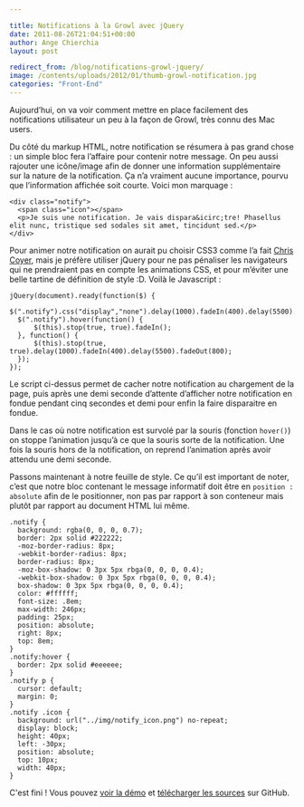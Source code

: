 ```yaml
---

title: Notifications à la Growl avec jQuery
date: 2011-08-26T21:04:51+00:00
author: Ange Chierchia
layout: post

redirect_from: /blog/notifications-growl-jquery/
image: /contents/uploads/2012/01/thumb-growl-notification.jpg
categories: "Front-End"
---
```

Aujourd&rsquo;hui, on va voir comment mettre en place facilement des notifications utilisateur un peu à la façon de Growl, très connu des Mac users.<!--more-->

Du côté du markup HTML, notre notification se résumera à pas grand chose : un simple bloc fera l&rsquo;affaire pour contenir notre message. On peu aussi rajouter une icône/image afin de donner une information supplémentaire sur la nature de la notification. Ça n&rsquo;a vraiment aucune importance, pourvu que l&rsquo;information affichée soit courte. Voici mon marquage :

    <div class="notify">
      <span class="icon"></span>
      <p>Je suis une notification. Je vais dispara&icirc;tre! Phasellus elit nunc, tristique sed sodales sit amet, tincidunt sed.</p>
    </div>

Pour animer notre notification on aurait pu choisir CSS3 comme l&rsquo;a fait <a title="Pop From Top Notification" href="http://css-tricks.com/13815-pop-from-top-notification/" target="_blank">Chris Coyer</a>, mais je préfère utiliser jQuery pour ne pas pénaliser les navigateurs qui ne prendraient pas en compte les animations CSS, et pour m&rsquo;éviter une belle tartine de définition de style :D. Voilà le Javascript :

    jQuery(document).ready(function($) {
      $(".notify").css("display","none").delay(1000).fadeIn(400).delay(5500).fadeOut(800);
      $(".notify").hover(function() {
          $(this).stop(true, true).fadeIn();
      }, function() {
          $(this).stop(true, true).delay(1000).fadeIn(400).delay(5500).fadeOut(800);
      });
    });

Le script ci-dessus permet de cacher notre notification au chargement de la page, puis après une demi seconde d&rsquo;attente d&rsquo;afficher notre notification en fondue pendant cinq secondes et demi pour enfin la faire disparaitre en fondue.

Dans le cas où notre notification est survolé par la souris (fonction `hover()`) on stoppe l&rsquo;animation jusqu&rsquo;à ce que la souris sorte de la notification. Une fois la souris hors de la notification, on reprend l&rsquo;animation après avoir attendu une demi seconde.

Passons maintenant à notre feuille de style. Ce qu&rsquo;il est important de noter, c&rsquo;est que notre bloc contenant le message informatif doit être en `position : absolute` afin de le positionner, non pas par rapport à son conteneur mais plutôt par rapport au document HTML lui même.

    .notify {
      background: rgba(0, 0, 0, 0.7);
      border: 2px solid #222222;
      -moz-border-radius: 8px;
      -webkit-border-radius: 8px;
      border-radius: 8px;
      -moz-box-shadow: 0 3px 5px rbga(0, 0, 0, 0.4);
      -webkit-box-shadow: 0 3px 5px rbga(0, 0, 0, 0.4);
      box-shadow: 0 3px 5px rbga(0, 0, 0, 0.4);
      color: #ffffff;
      font-size: .8em;
      max-width: 246px;
      padding: 25px;
      position: absolute;
      right: 8px;
      top: 8em;
    }
    .notify:hover {
      border: 2px solid #eeeeee;
    }
    .notify p {
      cursor: default;
      margin: 0;
    }
    .notify .icon {
      background: url("../img/notify_icon.png") no-repeat;
      display: block;
      height: 40px;
      left: -30px;
      position: absolute;
      top: 10px;
      width: 40px;
    }

C'est fini ! Vous pouvez [voir la démo](https://nighcrawl.github.io/growl-notification/) et [télécharger les sources](https://github.com/nighcrawl/growl-notification/) sur GitHub.